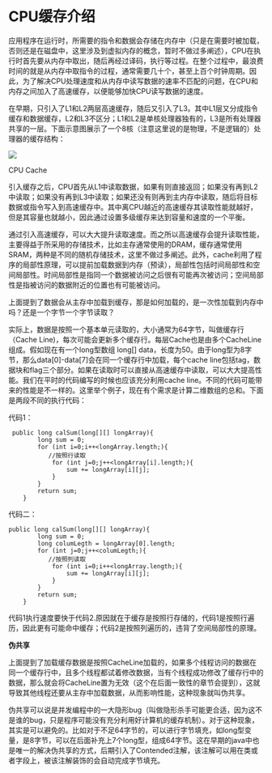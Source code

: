 # CPU缓存介绍

应用程序在运行时，所需要的指令和数据会存储在内存中（只是在需要时被加载，否则还是在磁盘中，这里涉及到虚拟内存的概念，暂时不做过多阐述），CPU在执行时首先要从内存中取出，随后再经过译码，执行等过程。在整个过程中，最浪费时间的就是从内存中取指令的过程，通常需要几十个，甚至上百个时钟周期。因此，为了解决CPU处理速度和从内存中读写数据的速率不匹配的问题，在CPU和内存之间加入了高速缓存，以便能够加快CPU读写数据的速度。

在早期，只引入了L1和L2两层高速缓存，随后又引入了L3。其中L1层又分成指令缓存和数据缓存，L2和L3不区分；L1和L2是单核处理器独有的，L3是所有处理器共享的一层。下面示意图展示了一个8核（注意这里说的是物理，不是逻辑的）处理器的缓存结构：

![](https://p3-sign.toutiaoimg.com/tos-cn-i-qvj2lq49k0/d820db4fc95b49e185f598c980da5e55\~noop.image?\_iz=58558\&from=article.pc\_detail\&x-expires=1664882458\&x-signature=bqi9dIldx3wYfbLFfNSNqguGL8A%3D)

CPU Cache

引入缓存之后，CPU首先从L1中读取数据，如果有则直接返回；如果没有再到L2中读取；如果没有再到L3中读取；如果还没有则再到主内存中读取，随后将目标数据或指令写入到高速缓存中。其中离CPU越近的高速缓存其读取性能就越好，但是其容量也就越小，因此通过设置多级缓存来达到容量和速度的一个平衡。

通过引入高速缓存，可以大大提升读取速度。而之所以高速缓存会提升读取性能，主要得益于所采用的存储技术，比如主存通常使用的DRAM，缓存通常使用SRAM，两种是不同的随机存储技术，这里不做过多阐述。此外，cache利用了程序的局部性原理，可以提前加载数据到内存（预读），局部性包括时间局部性和空间局部性。时间局部性是指同一个数据被访问之后很有可能再次被访问；空间局部性是指被访问的数据附近的位置也有可能被访问。

上面提到了数据会从主存中加载到缓存，那是如何加载的，是一次性加载到内存中吗？还是一个字节一个字节读取？

实际上，数据是按照一个基本单元读取的，大小通常为64字节，叫做缓存行（Cache Line)，每次可能会更新多个缓存行。每层Cache也是由多个CacheLine组成。假如现在有一个long型数组 long\[] data，长度为50。由于long型为8字节，那么data\[0]-data\[7]会在同一个缓存行中加载，每个cache line包括tag，数据块和flag三个部分。如果在读取时可以直接从高速缓存中读取，可以大大提高性能。我们在平时的代码编写的时候也应该充分利用cache line。不同的代码可能带来的性能是不一样的。这里举个例子，现在有个需求是计算二维数组的总和。下面是两段不同的执行代码：

代码1：

```
 public long calSum(long[][] longArray){
        long sum = 0;
        for (int i=0;i++<longArray.length;){
           //按照行读取
            for (int j=0;j++<longArray[i].length;){
                sum += longArray[i][j];
            }
        }
        return sum;
    }
```

代码二：

```
public long calSum(long[][] longArray){
        long sum = 0;
        long columLegth = longArray[0].length;
        for (int j=0;j++<columLegth;){
           //按照列读取
            for (int i=0;i++<longArray.length;){
                sum += longArray[i][j];
            }
        }
        return sum;
    }
```

代码1执行速度要快于代码2.原因就在于缓存是按照行存储的，代码1是按照行遍历，因此更有可能命中缓存；代码2是按照列遍历的，违背了空间局部性的原理。

**伪共享**

上面提到了加载缓存数据是按照CacheLine加载的，如果多个线程访问的数据在同一个缓存行中，且多个线程都试着修改数据，当有个线程成功修改了缓存行中的数据，那么就会将CacheLine置为无效（这个在后面一致性的章节会提到），这就导致其他线程还要从主存中加载数据，从而影响性能，这种现象就叫伪共享。

伪共享可以说是并发编程中的一大隐形bug（叫做隐形杀手可能更合适，因为这不是谁的bug，只是程序可能没有充分利用好计算机的缓存机制）。对于这种现象，其实是可以避免的。比如对于不足64字节的，可以进行字节填充，如long型变量，是8字节，可以在后面补充上7个long型，组成64字节。这在早期的java中也是唯一的解决伪共享的方式，后期引入了Contended注解，该注解可以用在类或者字段上，被该注解装饰的会自动完成字节填充。
